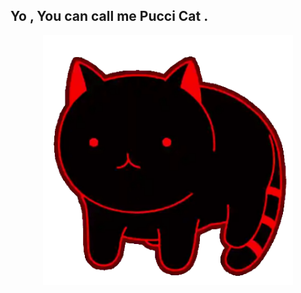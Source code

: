 ## Yo , You can call me Pucci Cat .  

<p align="center">
  <img src="./cat.gif" alt="Cat Animation" width="400" />
</p>



